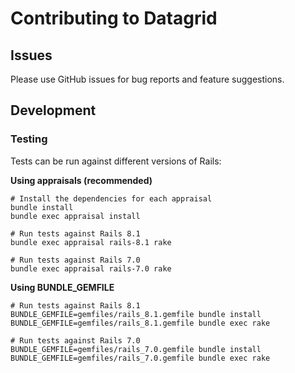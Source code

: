 # Contributing to Datagrid

## Issues

Please use GitHub issues for bug reports and feature suggestions.

## Development

### Testing

Tests can be run against different versions of Rails:

**Using appraisals (recommended)**

``` shell
# Install the dependencies for each appraisal
bundle install
bundle exec appraisal install

# Run tests against Rails 8.1
bundle exec appraisal rails-8.1 rake

# Run tests against Rails 7.0
bundle exec appraisal rails-7.0 rake
```

**Using BUNDLE_GEMFILE**

``` shell
# Run tests against Rails 8.1
BUNDLE_GEMFILE=gemfiles/rails_8.1.gemfile bundle install
BUNDLE_GEMFILE=gemfiles/rails_8.1.gemfile bundle exec rake

# Run tests against Rails 7.0
BUNDLE_GEMFILE=gemfiles/rails_7.0.gemfile bundle install
BUNDLE_GEMFILE=gemfiles/rails_7.0.gemfile bundle exec rake
```
